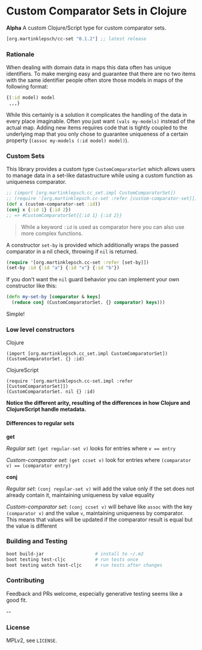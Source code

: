 # Custom Comparator Sets in Clojure

**Alpha** A custom Clojure/Script type for custom comparator sets.

[](dependency)
```clojure
[org.martinklepsch/cc-set "0.1.2"] ;; latest release
```
[](/dependency)

### Rationale

When dealing with domain data in maps this data often has unique
identifiers. To make merging easy and guarantee that there are no two
items with the same identifier people often store those models in maps
of the following format:

```clojure
{(:id model) model
 ,,,}
```

While this certainly is a solution it complicates the handling of the
data in every place imaginable. Often you just want `(vals my-models)`
instead of the actual map. Adding new items requires code that is
tightly coupled to the underlying map that you only chose to guarantee
uniqueness of a certain property (`(assoc my-models (:id model)
model)`).

### Custom Sets

This library provides a custom type `CustomComparatorSet` which allows
users to manage data in a set-like datastructure while using a custom
function as uniqueness comparator.

```clojure
;; (import [org.martinklepsch.cc_set.impl CustomComparatorSet])            ; Clojure
;; (require '[org.martinklepsch.cc-set :refer [custom-comparator-set]]) ; ClojureScript
(def x (custom-comparator-set :id))
(conj x {:id 1} {:id 2})
;; => #CustomComparatorSet{{:id 1} {:id 2}}
```

> While a keyword `:id` is used as comparator here you can also use
> more complex functions.

A constructor `set-by` is provided which additionally wraps the passed
comparator in a nil check, throwing if `nil` is returned.

```clojure
(require '[org.martinklepsch.cc-set :refer [set-by]])
(set-by :id {:id "a"} {:id "x"} {:id "b"})
```

If you don't want the `nil` guard behavior you can implement your own constructor like this:

```clojure
(defn my-set-by [comparator & keys]
  (reduce conj (CustomComparatorSet. {} comparator) keys)))
```

Simple!

### Low level constructors

Clojure

```
(import [org.martinklepsch.cc_set.impl CustomComparatorSet])
(CustomComparatorSet. {} :id)
```

ClojureScript

```
(require '[org.martinklepsch.cc-set.impl :refer [CustomComparatorSet]])
(CustomComparatorSet. nil {} :id)
```
**Notice the different arity, resulting of the differences in how
  Clojure and ClojureScript handle metadata.**

#### Differences to regular sets

**get**

_Regular set_: `(get regular-set v)` looks for entries where `v == entry`

_Custom-comparator set_: `(get ccset v)` look for entries where `(comparator v) == (comparator entry)`

**conj**

_Regular set_: `(conj regular-set v)` will add the value only if the set does not already contain it, maintaining uniqueness by value equality

_Custom-comparator set_: `(conj ccset v)` will behave like `assoc` with the key `(comparator v)` and the value `v`, maintaining uniqueness by comparator. This means that values will be updated if the comparator result is equal but the value is different

### Building and Testing

```sh
boot build-jar                   # install to ~/.m2
boot testing test-cljc           # run tests once
boot testing watch test-cljc     # run tests after changes
```

### Contributing

Feedback and PRs welcome, especially generative testing seems like a good fit.

--

### License

MPLv2, see `LICENSE`.
